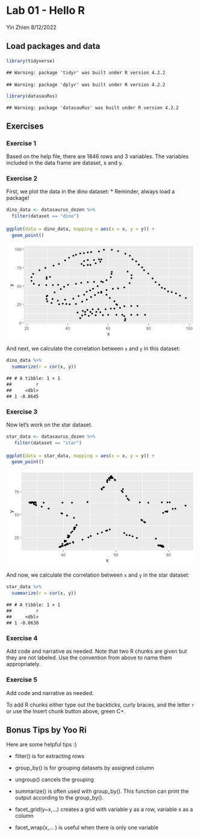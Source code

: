 Lab 01 - Hello R
================
Yin Zhien
8/12/2022

## Load packages and data

``` r
library(tidyverse) 
```

    ## Warning: package 'tidyr' was built under R version 4.2.2

    ## Warning: package 'dplyr' was built under R version 4.2.2

``` r
library(datasauRus)
```

    ## Warning: package 'datasauRus' was built under R version 4.2.2

## Exercises

### Exercise 1

Based on the help file, there are 1846 rows and 3 variables. The
variables included in the data frame are dataset, x and y.

### Exercise 2

First, we plot the data in the dino dataset: \* Reminder, always load a
package!

``` r
dino_data <- datasaurus_dozen %>%
  filter(dataset == "dino")

ggplot(data = dino_data, mapping = aes(x = x, y = y)) +
  geom_point()
```

![](lab-01-hello-r_files/figure-gfm/plot-dino-1.png)<!-- -->

And next, we calculate the correlation between `x` and `y` in this
dataset:

``` r
dino_data %>%
  summarize(r = cor(x, y))
```

    ## # A tibble: 1 × 1
    ##         r
    ##     <dbl>
    ## 1 -0.0645

### Exercise 3

Now let’s work on the star dataset.

``` r
star_data <- datasaurus_dozen %>%
   filter(dataset == "star")

ggplot(data = star_data, mapping = aes(x = x, y = y)) +
  geom_point()
```

![](lab-01-hello-r_files/figure-gfm/plot-star-1.png)<!-- -->

And now, we calculate the correlation between `x` and `y` in the star
dataset:

``` r
star_data %>%
  summarize(r = cor(x, y))
```

    ## # A tibble: 1 × 1
    ##         r
    ##     <dbl>
    ## 1 -0.0630

### Exercise 4

Add code and narrative as needed. Note that two R chunks are given but
they are not labeled. Use the convention from above to name them
appropriately.

### Exercise 5

Add code and narrative as needed.

To add R chunks either type out the backticks, curly braces, and the
letter `r` or use the Insert chunk button above, green C+.

## Bonus Tips by Yoo Ri

Here are some helpful tips :)

- filter() is for extracting rows

- group_by() is for grouping datasets by assigned column

- ungroup() cancels the grouping

- summarize() is often used with group_by(). This function can print the
  output according to the group_by().

- facet_grid(y\~x,…) creates a grid with variable y as a row, variable x
  as a column  

- facet_wrap(x,… ) is useful when there is only one variable
